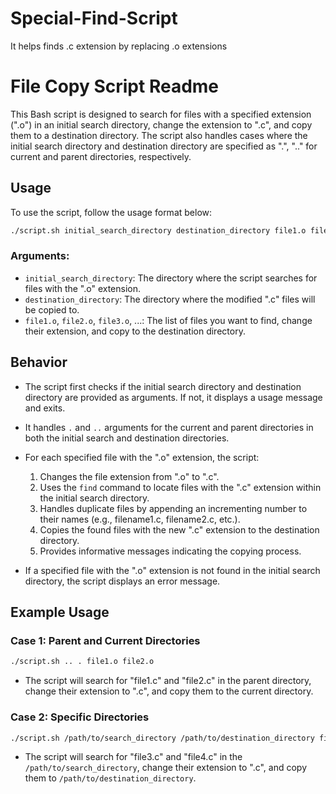 # Special-Find-Script
It helps finds .c extension by replacing .o extensions

# File Copy Script Readme

This Bash script is designed to search for files with a specified extension (".o") in an initial search directory, change the extension to ".c", and copy them to a destination directory. The script also handles cases where the initial search directory and destination directory are specified as ".", ".." for current and parent directories, respectively.

## Usage

To use the script, follow the usage format below:

```bash
./script.sh initial_search_directory destination_directory file1.o file2.o file3.o ...
```

### Arguments:

- `initial_search_directory`: The directory where the script searches for files with the ".o" extension.
- `destination_directory`: The directory where the modified ".c" files will be copied to.
- `file1.o`, `file2.o`, `file3.o`, ...: The list of files you want to find, change their extension, and copy to the destination directory.

## Behavior

- The script first checks if the initial search directory and destination directory are provided as arguments. If not, it displays a usage message and exits.

- It handles `.` and `..` arguments for the current and parent directories in both the initial search and destination directories.

- For each specified file with the ".o" extension, the script:
  1. Changes the file extension from ".o" to ".c".
  2. Uses the `find` command to locate files with the ".c" extension within the initial search directory.
  3. Handles duplicate files by appending an incrementing number to their names (e.g., filename1.c, filename2.c, etc.).
  4. Copies the found files with the new ".c" extension to the destination directory.
  5. Provides informative messages indicating the copying process.

- If a specified file with the ".o" extension is not found in the initial search directory, the script displays an error message.

## Example Usage

### Case 1: Parent and Current Directories

```bash
./script.sh .. . file1.o file2.o
```

- The script will search for "file1.c" and "file2.c" in the parent directory, change their extension to ".c", and copy them to the current directory.

### Case 2: Specific Directories

```bash
./script.sh /path/to/search_directory /path/to/destination_directory file3.o file4.o
```

- The script will search for "file3.c" and "file4.c" in the `/path/to/search_directory`, change their extension to ".c", and copy them to `/path/to/destination_directory`.
